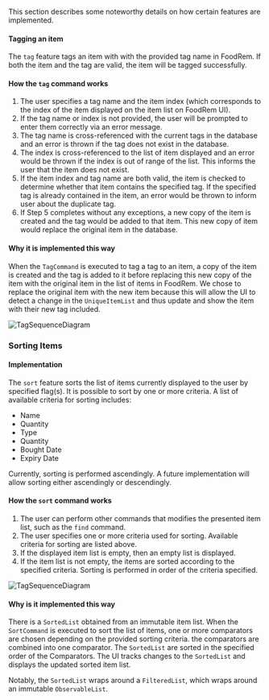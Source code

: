 <!-- markdownlint-disable-file first-line-h1 -->
This section describes some noteworthy details on how certain features are implemented.

#### Tagging an item
The `tag` feature tags an item with with the provided tag name in FoodRem. If both the item and the tag are valid,  the item will be tagged successfully.

#### How the `tag` command works
1. The user specifies a tag name and the item index (which corresponds to the index of the item displayed on the item list on FoodRem UI).
2. If the tag name or index is not provided, the user will be prompted to enter them correctly via an error message.
3. The tag name is cross-referenced with the current tags in the database and an error is thrown if the tag does not exist in the database.
4. The index is cross-referenced to the list of item displayed and an error would be thrown if the index is out of range of the list. This informs the user that the item does not exist.
5. If the item index and tag name are both valid, the item is checked to determine whether that item contains the specified tag. If the specified tag is already contained in the item, an error would be thrown to inform user about the duplicate tag.
6. If Step 5 completes without any exceptions, a new copy of the item is created and the tag would be added to that item. This new copy of item would replace the original item in the database.

#### Why it is implemented this way
When the `TagCommand` is executed to tag a tag to an item, a copy of the item is created and the tag is added to it before replacing this new copy of the item with the original item in the list of items in FoodRem. We chose to replace the original item with the new item because this will allow the UI to detect a change in the `UniqueItemList` and thus update and show the item with their new tag included. 

![TagSequenceDiagram](images/TagSequenceDiagram.png)

### Sorting Items

#### Implementation
The `sort` feature sorts the list of items currently displayed to the user by specified flag(s). It is possible to sort by one or more criteria. A list of available criteria for sorting includes:

* Name 
* Quantity
* Type
* Quantity
* Bought Date
* Expiry Date

Currently, sorting is performed ascendingly. A future implementation will allow sorting either ascendingly or descendingly. 

#### How the `sort` command works

1. The user can perform other commands that modifies the presented item list, such as the `find` command.
2. The user specifies one or more criteria used for sorting. Available criteria for sorting are listed above.
3. If the displayed item list is empty, then an empty list is displayed.
4. If the item list is not empty, the items are sorted according to the specified criteria. Sorting is performed in order of the criteria specified.

![TagSequenceDiagram](images/SortItemSequenceDiagram.png)

#### Why is it implemented this way
There is a `SortedList` obtained from an immutable item
list. When the `SortCommand` is executed to sort the list
of items, one or more comparators are chosen depending on
the provided sorting criteria. the comparators are
combined into one comparator. The `SortedList`  are sorted in the specified order of the Comparators. The UI tracks changes to the `SortedList` and displays the updated sorted item list.

Notably, the `SortedList` wraps around a `FilteredList`,
which wraps around an immutable `ObservableList`.